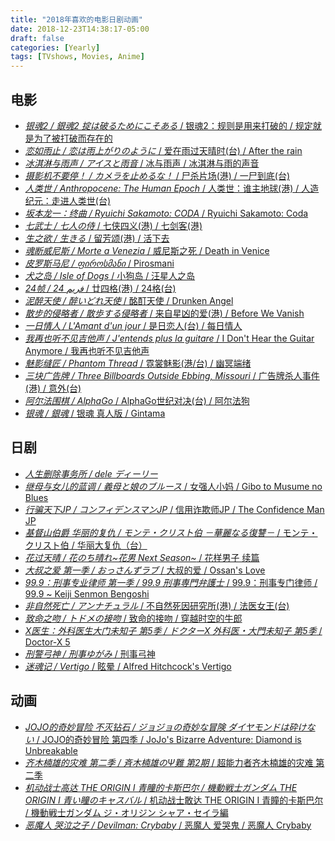 ```yaml
---
title: "2018年喜欢的电影日剧动画"
date: 2018-12-23T14:38:17-05:00
draft: false
categories: [Yearly]
tags: [TVshows, Movies, Anime]
---
```


## 电影
<!--more-->
- [_银魂2 / 銀魂2 掟は破るためにこそある_ / 银魂2：规则是用来打破的 / 规定就是为了被打破而存在的](https://movie.douban.com/subject/27199577/)
- [_恋如雨止 / 恋は雨上がりのように_ / 爱在雨过天晴时(台) / After the rain](https://movie.douban.com/subject/27191173/)
- [_冰淇淋与雨声 / アイスと雨音_ / 冰与雨声 / 冰淇淋与雨的声音](https://movie.douban.com/subject/27011478/)
- [_摄影机不要停！ / カメラを止めるな！_ / 尸杀片场(港) / 一尸到底(台)](https://movie.douban.com/subject/30234315/) 
- [_人类世 / Anthropocene: The Human Epoch_ / 人类世：谁主地球(港) / 人造纪元：走进人类世(台)](https://movie.douban.com/subject/30301284/)
- [_坂本龙一：终曲 / Ryuichi Sakamoto: CODA_ / Ryuichi Sakamoto: Coda](https://movie.douban.com/subject/26984189/) 
- [_七武士 / 七人の侍_ / 七侠四义(港) / 七剑客(港)](https://movie.douban.com/subject/1295399/) 
- [_生之欲 / 生きる_ / 留芳颂(港) / 活下去](https://movie.douban.com/subject/1293847/) 
- [_魂断威尼斯 / Morte a Venezia_ / 威尼斯之死 / Death in Venice](https://movie.douban.com/subject/1300912/)
- [_皮罗斯马尼 / ფიროსმანი_ / Pirosmani](https://movie.douban.com/subject/3271800/)
- [_犬之岛 / Isle of Dogs_ / 小狗岛 / 汪星人之岛](https://movie.douban.com/subject/26640371/) 
- [_24帧 / 24 فریم_ / 廿四格(港) / 24格(台)](https://movie.douban.com/subject/26872545/)
- [_泥醉天使 / 醉いどれ天使_ / 酩酊天使 / Drunken Angel](https://movie.douban.com/subject/1294859/) 
- [_散步的侵略者 / 散歩する侵略者_ / 来自星凶的爱(港) / Before We Vanish](https://movie.douban.com/subject/26870196/)
- [_一日情人 / L'Amant d'un jour_ / 是日恋人(台) / 每日情人](https://movie.douban.com/subject/26759825/)
- [_我再也听不见吉他声 / J'entends plus la guitare_ / I Don't Hear the Guitar Anymore / 我再也听不见吉他声](https://movie.douban.com/subject/1825599/)
- [_魅影缝匠 / Phantom Thread_ / 霓裳魅影(港/台) / 幽冥端绪](https://movie.douban.com/subject/26809592/) 
- [_三块广告牌 / Three Billboards Outside Ebbing, Missouri_ / 广告牌杀人事件(港) / 意外(台)](https://movie.douban.com/subject/26611804/)
- [_阿尔法围棋 / AlphaGo_ / AlphaGo世纪对决(台) / 阿尔法狗](https://movie.douban.com/subject/27012433/) 
- [_银魂 / 銀魂_ / 银魂 真人版 / Gintama](https://movie.douban.com/subject/26816086/) 

## 日剧
- [_人生删除事务所 / dele ディーリー_](https://movie.douban.com/subject/30232260/) 
- [_继母与女儿的蓝调 / 義母と娘のブルース_ / 女强人小妈 / Gibo to Musume no Blues](https://movie.douban.com/subject/30210204/) 
- [_行骗天下JP / コンフィデンスマンJP_ / 信用诈欺师JP / The Confidence Man JP](https://movie.douban.com/subject/27605548/) 
- [_基督山伯爵 华丽的复仇 / モンテ・クリスト伯 －華麗なる復讐－_ / モンテ・クリスト伯 / 华丽大复仇（台）](https://movie.douban.com/subject/30140042/)
- [_花过天晴 / 花のち晴れ~花男 Next Season~_ / 花样男子 续篇](https://movie.douban.com/subject/27613082/)
- [_大叔之爱 第一季 / おっさんずラブ_ / 大叔的爱 / Ossan's Love](https://movie.douban.com/subject/30156023/)
- [_99.9：刑事专业律师 第一季 / 99.9 刑事専門弁護士_ / 99.9：刑事专门律师 / 99.9 ~ Keiji Senmon Bengoshi](https://movie.douban.com/subject/26725184/)
- [_非自然死亡 / アンナチュラル_ / 不自然死因研究所(港) / 法医女王(台)](https://movie.douban.com/subject/27140017/) 
- [_致命之吻 / トドメの接吻_ / 致命的接吻 / 穿越时空的牛郎](https://movie.douban.com/subject/27187285/) 
- [_X医生：外科医生大门未知子 第5季 / ドクターX 外科医・大門未知子 第5季_ / Doctor-X 5](https://movie.douban.com/subject/27097784/)
- [_刑警弓神 / 刑事ゆがみ_ / 刑事弓神](https://movie.douban.com/subject/27101862/)
- [_迷魂记 / Vertigo_ / 眩晕 / Alfred Hitchcock's Vertigo](https://movie.douban.com/subject/1297294/) 
## 动画
- [_JOJO的奇妙冒险 不灭钻石 / ジョジョの奇妙な冒険 ダイヤモンドは砕けない_ / JOJO的奇妙冒险 第四季 / JoJo's Bizarre Adventure: Diamond is Unbreakable](https://movie.douban.com/subject/26650051/) 
- [_齐木楠雄的灾难 第二季 / 斉木楠雄のΨ難 第2期_ / 超能力者齐木楠雄的灾难 第二季](https://movie.douban.com/subject/26946411/) 
- [_机动战士高达 THE ORIGIN Ⅰ 青瞳的卡斯巴尔 / 機動戦士ガンダム THE ORIGIN Ⅰ 青い瞳のキャスバル_ / 机动战士敢达 THE ORIGIN I 青瞳的卡斯巴尔 / 機動戦士ガンダム ジ・オリジン シャア・セイラ編](https://movie.douban.com/subject/19897541/) 
- [_恶魔人 哭泣之子 / Devilman: Crybaby_ / 恶魔人 爱哭鬼 / 恶魔人 Crybaby](https://movie.douban.com/subject/26997470/)